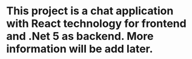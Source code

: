 # This project is a chat application with React technology for frontend and .Net 5 as backend. More information will be add later.
